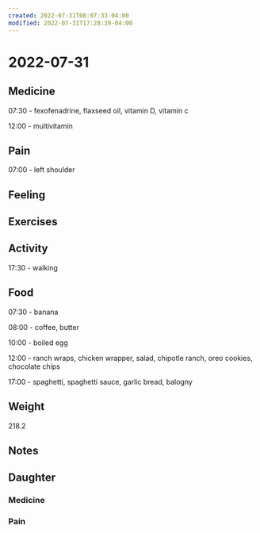 ```yaml
---
created: 2022-07-31T08:07:33-04:00
modified: 2022-07-31T17:28:39-04:00
---
```


# 2022-07-31

## Medicine

07:30 - fexofenadrine, flaxseed oil, vitamin D, vitamin c 

12:00 - multivitamin 

## Pain

07:00 - left shoulder 

## Feeling


## Exercises


## Activity

17:30 - walking


## Food

07:30 - banana

08:00 - coffee, butter 

10:00 - boiled egg

12:00 - ranch wraps, chicken wrapper, salad, chipotle ranch, oreo cookies, chocolate chips

17:00 - spaghetti, spaghetti sauce, garlic bread, balogny

## Weight

218.2


## Notes


## Daughter


### Medicine


### Pain

